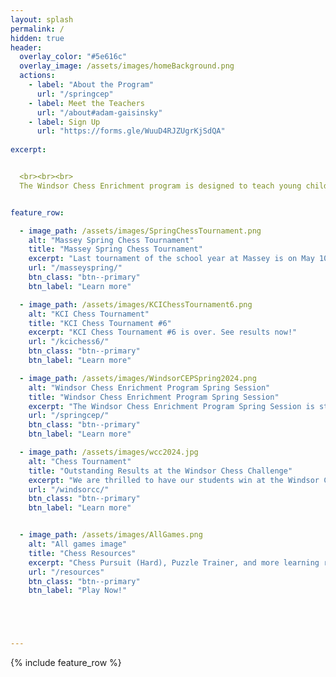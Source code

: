 ```yaml
---
layout: splash
permalink: /
hidden: true
header:
  overlay_color: "#5e616c"
  overlay_image: /assets/images/homeBackground.png
  actions:
    - label: "About the Program"
      url: "/springcep"
    - label: Meet the Teachers
      url: "/about#adam-gaisinsky"
    - label: Sign Up
      url: "https://forms.gle/WuuD4RJZUgrKjSdQA"
  
excerpt: 


  <br><br><br>
  The Windsor Chess Enrichment program is designed to teach young children how to play and enjoy chess. We offer affordable chess classes for students at all skill levels and provide a welcoming and engaging atmosphere for them to play against each other. We also provide private lessons to those students that would like more personalized coaching.


feature_row:  

  - image_path: /assets/images/SpringChessTournament.png
    alt: "Massey Spring Chess Tournament"
    title: "Massey Spring Chess Tournament"
    excerpt: "Last tournament of the school year at Massey is on May 10th. Register now!"
    url: "/masseyspring/"
    btn_class: "btn--primary"
    btn_label: "Learn more"

  - image_path: /assets/images/KCIChessTournament6.png
    alt: "KCI Chess Tournament"
    title: "KCI Chess Tournament #6"
    excerpt: "KCI Chess Tournament #6 is over. See results now!"
    url: "/kcichess6/"
    btn_class: "btn--primary"
    btn_label: "Learn more"

  - image_path: /assets/images/WindsorCEPSpring2024.png
    alt: "Windsor Chess Enrichment Program Spring Session"
    title: "Windsor Chess Enrichment Program Spring Session"
    excerpt: "The Windsor Chess Enrichment Program Spring Session is starting on April 20th! Learn more by clicking the button below!"
    url: "/springcep/"
    btn_class: "btn--primary"
    btn_label: "Learn more"

  - image_path: /assets/images/wcc2024.jpg
    alt: "Chess Tournament"
    title: "Outstanding Results at the Windsor Chess Challenge"
    excerpt: "We are thrilled to have our students win at the Windsor Chess Challenge and Playoffs! See our winners by clicking the link below!"
    url: "/windsorcc/"
    btn_class: "btn--primary"
    btn_label: "Learn more"  


  - image_path: /assets/images/AllGames.png
    alt: "All games image"
    title: "Chess Resources"
    excerpt: "Chess Pursuit (Hard), Puzzle Trainer, and more learning resources!"
    url: "/resources"
    btn_class: "btn--primary"
    btn_label: "Play Now!"





---
```


{% include feature_row %}
